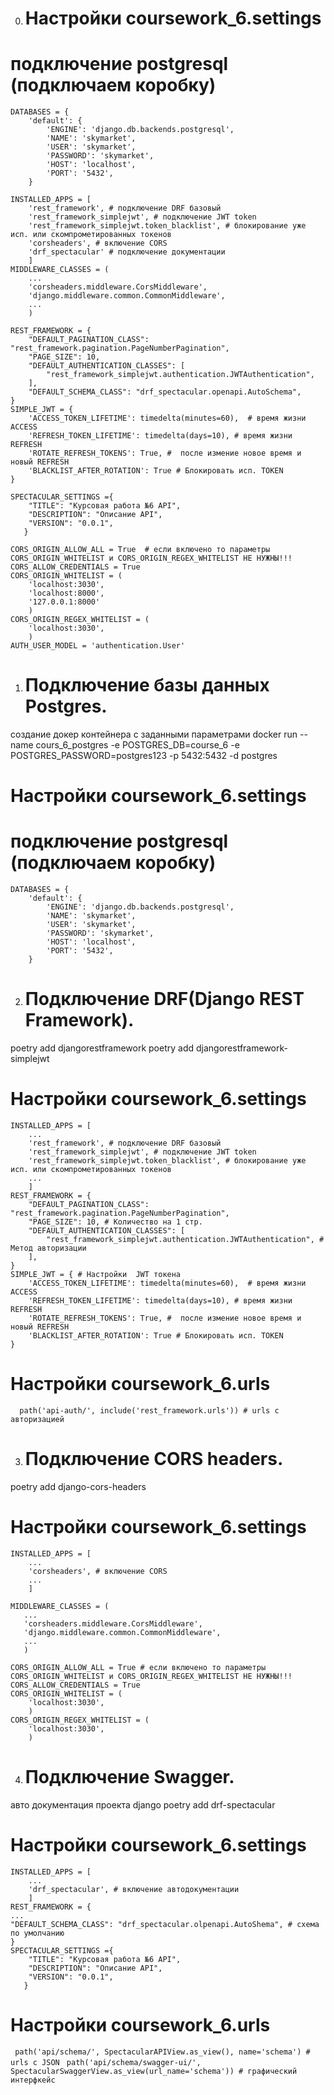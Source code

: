 0. # Настройки coursework_6.settings

# подключение postgresql (подключаем коробку)    
    DATABASES = { 
        'default': {
            'ENGINE': 'django.db.backends.postgresql',
            'NAME': 'skymarket',
            'USER': 'skymarket',
            'PASSWORD': 'skymarket',
            'HOST': 'localhost',
            'PORT': '5432',
        }

    INSTALLED_APPS = [
        'rest_framework', # подключение DRF базовый
        'rest_framework_simplejwt', # подключение JWT token
        'rest_framework_simplejwt.token_blacklist', # блокирование уже исп. или скомпрометированных токенов
        'corsheaders', # включение CORS
        'drf_spectacular' # подключение документации
        ]
    MIDDLEWARE_CLASSES = (
        ...
        'corsheaders.middleware.CorsMiddleware',
        'django.middleware.common.CommonMiddleware',
        ...
        )

    REST_FRAMEWORK = {
        "DEFAULT_PAGINATION_CLASS": "rest_framework.pagination.PageNumberPagination",
        "PAGE_SIZE": 10,
        "DEFAULT_AUTHENTICATION_CLASSES": [
            "rest_framework_simplejwt.authentication.JWTAuthentication",
        ],
        "DEFAULT_SCHEMA_CLASS": "drf_spectacular.openapi.AutoSchema",
    }
    SIMPLE_JWT = {
        'ACCESS_TOKEN_LIFETIME': timedelta(minutes=60),  # время жизни ACCESS
        'REFRESH_TOKEN_LIFETIME': timedelta(days=10), # время жизни REFRESH
        'ROTATE_REFRESH_TOKENS': True, #  после измение новое время и новый REFRESH
        'BLACKLIST_AFTER_ROTATION': True # Блокировать исп. TOKEN
    }

    SPECTACULAR_SETTINGS ={
        "TITLE": "Курсовая работа №6 API",
        "DESCRIPTION": "Описание API",
        "VERSION": "0.0.1",
       }

    CORS_ORIGIN_ALLOW_ALL = True  # если включено то параметры CORS_ORIGIN_WHITELIST и CORS_ORIGIN_REGEX_WHITELIST НЕ НУЖНЫ!!!
    CORS_ALLOW_CREDENTIALS = True
    CORS_ORIGIN_WHITELIST = (
        'localhost:3030',
        'localhost:8000',
        '127.0.0.1:8000'
        )
    CORS_ORIGIN_REGEX_WHITELIST = (
        'localhost:3030',
        )
    AUTH_USER_MODEL = 'authentication.User'

1. # Подключение базы данных Postgres.
 создание докер контейнера с заданными параметрами
 docker run --name cours_6_postgres -e POSTGRES_DB=course_6 -e POSTGRES_PASSWORD=postgres123 -p 5432:5432 -d postgres
 # Настройки coursework_6.settings
 # подключение postgresql (подключаем коробку) 
    DATABASES = {
        'default': {
            'ENGINE': 'django.db.backends.postgresql',
            'NAME': 'skymarket',
            'USER': 'skymarket',
            'PASSWORD': 'skymarket',
            'HOST': 'localhost',
            'PORT': '5432',
        }

2. # Подключение DRF(Django REST Framework).
 poetry add djangorestframework
 poetry add djangorestframework-simplejwt
   # Настройки coursework_6.settings

    INSTALLED_APPS = [
        ...
        'rest_framework', # подключение DRF базовый
        'rest_framework_simplejwt', # подключение JWT token
        'rest_framework_simplejwt.token_blacklist', # блокирование уже исп. или скомпрометированных токенов
        ...
        ]
    REST_FRAMEWORK = {
        "DEFAULT_PAGINATION_CLASS": "rest_framework.pagination.PageNumberPagination",
        "PAGE_SIZE": 10, # Количество на 1 стр.
        "DEFAULT_AUTHENTICATION_CLASSES": [
            "rest_framework_simplejwt.authentication.JWTAuthentication", # Метод авторизации
        ],
    }
    SIMPLE_JWT = { # Настройки  JWT токена
        'ACCESS_TOKEN_LIFETIME': timedelta(minutes=60),  # время жизни ACCESS
        'REFRESH_TOKEN_LIFETIME': timedelta(days=10), # время жизни REFRESH
        'ROTATE_REFRESH_TOKENS': True, #  после измение новое время и новый REFRESH
        'BLACKLIST_AFTER_ROTATION': True # Блокировать исп. TOKEN
    }

 # Настройки coursework_6.urls
`  path('api-auth/', include('rest_framework.urls')) # urls с авторизацией`

3. # Подключение CORS headers.
 poetry add django-cors-headers
  # Настройки coursework_6.settings

    INSTALLED_APPS = [
        ...
        'corsheaders', # включение CORS
        ...
        ]

    MIDDLEWARE_CLASSES = (
       ...
       'corsheaders.middleware.CorsMiddleware',
       'django.middleware.common.CommonMiddleware',
       ...
       )

    CORS_ORIGIN_ALLOW_ALL = True # если включено то параметры CORS_ORIGIN_WHITELIST и CORS_ORIGIN_REGEX_WHITELIST НЕ НУЖНЫ!!!
    CORS_ALLOW_CREDENTIALS = True
    CORS_ORIGIN_WHITELIST = (
        'localhost:3030',
        )
    CORS_ORIGIN_REGEX_WHITELIST = (
        'localhost:3030',
        )
 

4. # Подключение Swagger.
 авто документация проекта django
 poetry add drf-spectacular
  # Настройки coursework_6.settings
 
    INSTALLED_APPS = [
        ...
        'drf_spectacular', # включение автодокументации 
        ]
    REST_FRAMEWORK = {
    ...
    "DEFAULT_SCHEMA_CLASS": "drf_spectacular.olpenapi.AutoShema", # схема по умолчанию
    }
    SPECTACULAR_SETTINGS ={ 
        "TITLE": "Курсовая работа №6 API",
        "DESCRIPTION": "Описание API",
        "VERSION": "0.0.1",
       }
 # Настройки coursework_6.urls
`  path('api/schema/', SpectacularAPIView.as_view(), name='schema') # urls c JSON `
`  path('api/schema/swagger-ui/', SpectacularSwaggerView.as_view(url_name='schema')) # графический интерфкейс  `